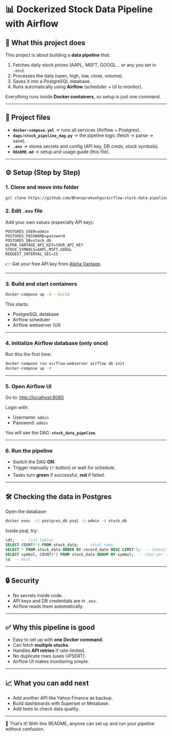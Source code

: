 # 📊 Dockerized Stock Data Pipeline with Airflow  

## 🔎 What this project does  
This project is about building a **data pipeline** that:  
1. Fetches daily stock prices (AAPL, MSFT, GOOGL… or any you set in `.env`).  
2. Processes the data (open, high, low, close, volume).  
3. Saves it into a PostgreSQL database.  
4. Runs automatically using **Airflow** (scheduler + UI to monitor).  

Everything runs inside **Docker containers**, so setup is just one command.  

---

## 📂 Project files  
- **`docker-compose.yml`** → runs all services (Airflow + Postgres).  
- **`dags/stock_pipeline_dag.py`** → the pipeline logic (fetch → parse → save).  
- **`.env`** → stores secrets and config (API key, DB creds, stock symbols).  
- **`README.md`** → setup and usage guide (this file).  

---

## ⚙️ Setup (Step by Step)  

### 1. Clone and move into folder
```bash
git clone https://github.com/Bhanuprakashgu/airflow-stock-data-pipeline.git

```

### 2. Edit `.env` file
Add your own values (especially API key):  
```env
POSTGRES_USER=admin
POSTGRES_PASSWORD=password
POSTGRES_DB=stock_db
ALPHA_VANTAGE_API_KEY=YOUR_API_KEY
STOCK_SYMBOLS=AAPL,MSFT,GOOGL
REQUEST_INTERVAL_SEC=15
```

👉 Get your free API key from [Alpha Vantage](https://www.alphavantage.co/support/#api-key).  

---

### 3. Build and start containers
```bash
docker-compose up -d --build
```

This starts:  
- PostgreSQL database  
- Airflow scheduler  
- Airflow webserver (UI)  

---

### 4. Initialize Airflow database (only once)
Run this the first time:  
```bash
docker-compose run airflow-webserver airflow db init
docker-compose up -d
```

---

### 5. Open Airflow UI
Go to: [http://localhost:8080](http://localhost:8080)  

Login with:  
- Username: `admin`  
- Password: `admin`  

You will see the DAG: **`stock_data_pipeline`**.  

---

### 6. Run the pipeline
- Switch the DAG **ON**.  
- Trigger manually (⚡ button) or wait for schedule.  
- Tasks turn **green** if successful, **red** if failed.  

---

## 🛠 Checking the data in Postgres  

Open the database:  
```bash
docker exec -it postgres_db psql -U admin -d stock_db
```

Inside psql, try:  
```sql
\dt;   -- list tables
SELECT COUNT(*) FROM stock_data;  -- total rows
SELECT * FROM stock_data ORDER BY record_date DESC LIMIT 5;  -- latest 5 rows
SELECT symbol, COUNT(*) FROM stock_data GROUP BY symbol;  -- rows per stock
\q  -- exit
```

---

## 🔒 Security  
- No secrets inside code.  
- API keys and DB credentials are in `.env`.  
- Airflow reads them automatically.  

---

## ✅ Why this pipeline is good  
- Easy to set up with **one Docker command**.  
- Can fetch **multiple stocks**.  
- Handles **API retries** if rate-limited.  
- No duplicate rows (uses UPSERT).  
- Airflow UI makes monitoring simple.  

---

## 📈 What you can add next  
- Add another API like Yahoo Finance as backup.  
- Build dashboards with Superset or Metabase.  
- Add tests to check data quality.  

---

🙌 That’s it! With this README, anyone can set up and run your pipeline without confusion.  
